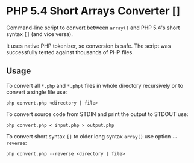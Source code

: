 PHP 5.4 Short Arrays Converter []
=================================

Command-line script to convert between `array()` and PHP 5.4's short syntax `[]` (and vice versa).

It uses native PHP tokenizer, so conversion is safe.
The script was successfully tested against thousands of PHP files.

Usage
-----

To convert all `*.php` and `*.phpt` files in whole directory recursively or to convert a single file use:

```
php convert.php <directory | file>
```

To convert source code from STDIN and print the output to STDOUT use:

```
php convert.php < input.php > output.php
```

To convert short syntax `[]` to older long syntax `array()` use option `--reverse`:

```
php convert.php --reverse <directory | file>
```
